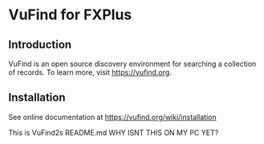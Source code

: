 VuFind for FXPlus
=================

Introduction
------------
VuFind is an open source discovery environment for searching a collection of
records.  To learn more, visit https://vufind.org.


Installation
------------
See online documentation at https://vufind.org/wiki/installation

This is VuFind2s README.md
WHY ISNT THIS ON MY PC YET?
